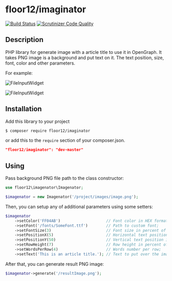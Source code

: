 
# floor12/imaginator


[![Build Status](https://travis-ci.org/floor12/imagenator.svg?branch=master)](https://travis-ci.org/floor12/imagenator.svg?branch=master)
[![Scrutinizer Code Quality](https://scrutinizer-ci.com/g/floor12/imagenator/badges/quality-score.png?b=master)](https://scrutinizer-ci.com/g/floor12/imagenator/?branch=master)

## Description

PHP library for generate image with a article title to use it in OpenGraph. 
It takes PNG image is a background and put text on it. The text position, size, font, color and other
parameters.

For example:

![FileInputWidget](https://raw.githubusercontent.com/floor12/imagenator/master/tests/data/example1.png)

![FileInputWidget](https://raw.githubusercontent.com/floor12/imagenator/master/tests/data/example2.png)

## Installation

Add this library to your project

 ```bash
 $ composer require floor12/imaginator
 ```
or add this to the `require` section of your composer.json.
 ```json
 "floor12/imaginator": "dev-master"
 ```

## Using

Pass background PNG file path to the class constructor:
```php
use floor12\imagenator\Imagenator;

$imagenator = new Imagenator('/project/images/image.png');
```

Then, you can setup any of additional parameters using some setters:
```php
$imagenator
    ->setColor('FF04AB')                    // Font color in HEX format;
    ->setFont('/fonts/SomeFont.ttf')        // Path to custom font;
    ->setFontSize(3)                        // Font size in percent of image height;
    ->setPositionX(5)                       // Horizontal text position in percent of image width;
    ->setPositionY(50)                      // Vertical text position in percent of image height;
    ->setRowHeight(7)                       // Row height in percent of image height;
    ->setWordsPerRow(4)                     // Words number per row;
    ->setText('This is an article title.'); // Text to put over the image;
```

After that, you can generate result PNG image:
```php
$imagenator->generate('/resultImage.png');
```

